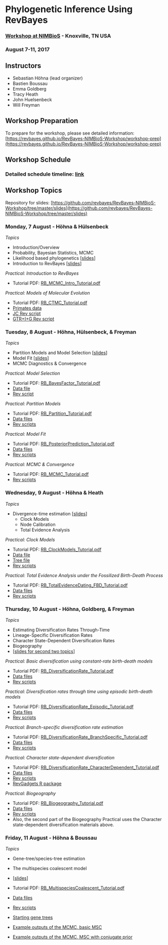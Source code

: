 # Phylogenetic Inference Using RevBayes

### [Workshop at NIMBioS](http://www.nimbios.org/tutorials/revbayes.html) - Knoxville, TN USA
### August 7-11, 2017

## Instructors

* Sebastian Höhna (lead organizer)
* Bastien Boussau
* Emma Goldberg
* Tracy Heath
* John Huelsenbeck
* Will Freyman

## Workshop Preparation

To prepare for the workshop, please see detailed information: [https://revbayes.github.io/RevBayes-NIMBioS-Workshop/workshop-prep](https://revbayes.github.io/RevBayes-NIMBioS-Workshop/workshop-prep)

## Workshop Schedule

### Detailed schedule timeline: [link](https://docs.google.com/spreadsheets/d/1zFW6yIMoHWa6_XHvesCLTyUDE3NuSoqb_ou80a9sA1g/edit#gid=0)

## Workshop Topics

Repository for slides: [https://github.com/revbayes/RevBayes-NIMBioS-Workshop/tree/master/slides](https://github.com/revbayes/RevBayes-NIMBioS-Workshop/tree/master/slides)

### Monday, 7 August - Höhna & Hülsenbeck

*Topics*

* Introduction/Overview
* Probability, Bayesian Statistics, MCMC
* Likelihood based phylogenetics [[slides](https://github.com/revbayes/RevBayes-NIMBioS-Workshop/blob/master/slides/Huelsenbeck_Aug7_Likelihood_Phylo.pdf)]
* Introduction to RevBayes [[slides](https://github.com/revbayes/RevBayes-NIMBioS-Workshop/blob/master/slides/Hoehna_Aug7_RevBayes_Intro.pdf)]

*Practical: Introduction to RevBayes*

* Tutorial PDF: [RB_MCMC_Intro_Tutorial.pdf](https://github.com/revbayes/revbayes_tutorial/raw/master/tutorial_TeX/RB_MCMC_Intro_Tutorial/RB_MCMC_Intro_Tutorial.pdf)

*Practical: Models of Molecular Evolution*

* Tutorial PDF: [RB_CTMC_Tutorial.pdf](https://github.com/revbayes/revbayes_tutorial/raw/master/tutorial_TeX/RB_CTMC_Tutorial/RB_CTMC_Tutorial.pdf)
* [Primates data](https://raw.githubusercontent.com/revbayes/revbayes_tutorial/master/RB_CTMC_Tutorial/data/primates_and_galeopterus_cytb.nex)
* [JC Rev script](https://raw.githubusercontent.com/revbayes/revbayes_tutorial/master/RB_CTMC_Tutorial/scripts/mcmc_JC.Rev)
* [GTR+I+G Rev script](http://rawgit.com/revbayes/revbayes_tutorial/master/RB_CTMC_Tutorial/scripts/mcmc_GTR_Gamma_Inv.Rev)

### Tuesday, 8 August - Höhna, Hülsenbeck, & Freyman

*Topics*

* Partition Models and Model Selection [[slides](https://github.com/revbayes/RevBayes-NIMBioS-Workshop/blob/master/slides/Hoehna_Aug8_Model_Selection.pdf)]
* Model Fit [[slides](https://github.com/revbayes/RevBayes-NIMBioS-Workshop/blob/master/slides/Hoehna_Aug8_Model_Fit.pdf)]
* MCMC Diagnostics & Convergence

*Practical: Model Selection*

* Tutorial PDF: [RB_BayesFactor_Tutorial.pdf](https://github.com/revbayes/revbayes_tutorial/raw/master/tutorial_TeX/RB_BayesFactor_Tutorial/RB_BayesFactor_Tutorial.pdf)
* [Data file](http://rawgit.com/revbayes/revbayes_tutorial/master/RB_BayesFactor_Tutorial/data/primates_and_galeopterus_cytb.nex)
* [Rev script](http://rawgit.com/revbayes/revbayes_tutorial/master/RB_BayesFactor_Tutorial/scripts/marginal_likelihood_JC.Rev)

*Practical: Partition Models*

* Tutorial PDF: [RB_Partition_Tutorial.pdf](https://github.com/revbayes/revbayes_tutorial/raw/master/tutorial_TeX/RB_Partition_Tutorial/RB_Partition_Tutorial.pdf)
* [Data files](https://github.com/revbayes/revbayes_tutorial/tree/master/RB_Partition_Tutorial/data)
* [Rev scripts](https://github.com/revbayes/revbayes_tutorial/tree/master/RB_Partition_Tutorial/scripts)

*Practical: Model Fit*

* Tutorial PDF: [RB_PosteriorPrediction_Tutorial.pdf](https://github.com/revbayes/revbayes_tutorial/raw/master/tutorial_TeX/RB_PosteriorPrediction_Tutorial/RB_PosteriorPrediction_Tutorial.pdf)
* [Data files](https://github.com/revbayes/revbayes_tutorial/tree/master/RB_PosteriorPrediction_Tutorial/data)
* [Rev scripts](https://github.com/revbayes/revbayes_tutorial/tree/master/RB_PosteriorPrediction_Tutorial/scripts)

*Practical: MCMC & Convergence*

* Tutorial PDF: [RB_MCMC_Tutorial.pdf](https://github.com/revbayes/revbayes_tutorial/raw/master/tutorial_TeX/RB_MCMC_Tutorial/RB_MCMC_Tutorial.pdf)
* [Rev scripts](https://github.com/revbayes/revbayes_tutorial/tree/master/RB_MCMC_Tutorial/scripts)

### Wednesday, 9 August - Höhna & Heath

*Topics*

* Divergence-time estimation [[slides](https://github.com/revbayes/RevBayes-NIMBioS-Workshop/blob/master/slides/Heath_Aug9_Divergence_Time_Est.pdf)]
    * Clock Models
    * Node Calibration
    * Total Evidence Analysis

*Practical: Clock Models*

* Tutorial PDF: [RB_ClockModels_Tutorial.pdf](https://github.com/revbayes/revbayes_tutorial/raw/master/tutorial_TeX/RB_ClockModels_Tutorial/RB_ClockModels_Tutorial.pdf)
* [Data file](https://github.com/revbayes/revbayes_tutorial/raw/master/RB_ClockModels_Tutorial/data/bears_irbp.nex)
* [Tree file](https://github.com/revbayes/revbayes_tutorial/raw/master/RB_ClockModels_Tutorial/data/bears_dosReis.tre)
* [Rev scripts](https://github.com/revbayes/revbayes_tutorial/tree/master/RB_ClockModels_Tutorial/scripts)

*Practical: Total Evidence Analysis under the Fossilized Birth-Death Process*

* Tutorial PDF: [RB_TotalEvidenceDating_FBD_Tutorial.pdf](https://github.com/revbayes/revbayes_tutorial/raw/master/tutorial_TeX/RB_TotalEvidenceDating_FBD_Tutorial/RB_TotalEvidenceDating_FBD_Tutorial.pdf)
* [Data files](https://github.com/revbayes/revbayes_tutorial/blob/master/RB_TotalEvidenceDating_FBD_Tutorial/data.zip)
* [Rev scripts](https://github.com/revbayes/revbayes_tutorial/tree/master/RB_TotalEvidenceDating_FBD_Tutorial/scripts)

### Thursday, 10 August - Höhna, Goldberg, & Freyman

*Topics*

* Estimating Diversification Rates Through-Time
* Lineage-Specific Diversification Rates
* Character State-Dependent Diversification Rates
* Biogeography
* [[slides for second two topics](https://github.com/revbayes/RevBayes-NIMBioS-Workshop/blob/master/slides/Goldberg_Aug10_SSE_Biogeo.pdf)]

*Practical: Basic diversification using constant-rate birth-death models*

* Tutorial PDF: [RB_DiversificationRate_Tutorial.pdf](https://github.com/revbayes/revbayes_tutorial/raw/master/tutorial_TeX/RB_DiversificationRate_Tutorial/RB_DiversificationRate_Tutorial.pdf)
* [Data files](https://raw.githubusercontent.com/revbayes/revbayes_tutorial/master/RB_DiversificationRate_Tutorial/data/primates_tree.nex)
* [Rev scripts](http://rawgit.com/revbayes/revbayes_tutorial/master/RB_DiversificationRate_Tutorial/scripts.zip)

*Practical: Diversification rates through time using episodic birth-death models*

* Tutorial PDF: [RB_DiversificationRate_Episodic_Tutorial.pdf](https://github.com/revbayes/revbayes_tutorial/raw/master/tutorial_TeX/RB_DiversificationRate_Episodic_Tutorial/RB_DiversificationRate_Episodic_Tutorial.pdf)
* [Data files](http://rawgit.com/revbayes/revbayes_tutorial/master/RB_DiversificationRate_Episodic_Tutorial/data/Primates_tree.nex)
* [Rev scripts](http://rawgit.com/revbayes/revbayes_tutorial/master/RB_DiversificationRate_Episodic_Tutorial/scripts.zip)

*Practical: Branch-specific diversification rate estimation*

* Tutorial PDF: [RB_DiversificationRate_BranchSpecific_Tutorial.pdf](https://github.com/revbayes/revbayes_tutorial/raw/master/tutorial_TeX/RB_DiversificationRate_BranchSpecific_Tutorial/RB_DiversificationRate_BranchSpecific_Tutorial.pdf)
* [Data files](http://rawgit.com/revbayes/revbayes_tutorial/master/RB_DiversificationRate_BranchSpecific_Tutorial/data/primates_tree.nex)
* [Rev scripts](http://rawgit.com/revbayes/revbayes_tutorial/master/RB_DiversificationRate_BranchSpecific_Tutorial/scripts.zip)

*Practical: Character state-dependent diversification*

* Tutorial PDF: [RB_DiversificationRate_CharacterDependent_Tutorial.pdf](https://github.com/revbayes/revbayes_tutorial/raw/master/tutorial_TeX/RB_DiversificationRate_CharacterDependent_Tutorial/RB_DiversificationRate_CharacterDependent_Tutorial.pdf)
* [Data files](http://rawgit.com/revbayes/revbayes_tutorial/master/RB_DiversificationRate_CharacterDependent_Tutorial/data.zip)
* [Rev scripts](http://rawgit.com/revbayes/revbayes_tutorial/master/RB_DiversificationRate_CharacterDependent_Tutorial/scripts.zip)
* [RevGadgets R package](https://github.com/revbayes/RevGadgets)

*Practical: Biogeography*

* Tutorial PDF: [RB_Biogeography_Tutorial.pdf](https://github.com/revbayes/revbayes_tutorial/raw/master/tutorial_TeX/RB_Biogeography_Tutorial/RB_Biogeography_Tutorial.pdf)
* [Data files](http://rawgit.com/revbayes/revbayes_tutorial/master/RB_Biogeography_Tutorial/data.zip)
* [Rev scripts](http://rawgit.com/revbayes/revbayes_tutorial/master/RB_Biogeography_Tutorial/scripts.zip)
* Also, the second part of the Biogeography Practical uses the Character state-dependent diversification materials above.

### Friday, 11 August - Höhna & Boussau

*Topics*
* Gene-tree/species-tree estimation
* The multispecies coalescent model
* [[slides](https://github.com/revbayes/RevBayes-NIMBioS-Workshop/blob/master/slides/Boussau_Aug11_Multispecies_Coalescent.pdf)]

* Tutorial PDF: [RB_MultispeciesCoalescent_Tutorial.pdf](https://github.com/revbayes/revbayes_tutorial/raw/master/tutorial_TeX/RB_MultispeciesCoalescent_Tutorial/RB_MultispeciesCoalescent_Tutorial.pdf)
* [Data files](http://rawgit.com/revbayes/revbayes_tutorial/master/RB_MultispeciesCoalescent_Tutorial/data.zip)
* [Rev scripts](http://rawgit.com/revbayes/revbayes_tutorial/master/RB_MultispeciesCoalescent_Tutorial/scripts.zip)
* [Starting gene trees](http://rawgit.com/revbayes/revbayes_tutorial/master/RB_MultispeciesCoalescent_Tutorial/output_GeneTrees.zip)
* [Example outputs of the MCMC, basic MSC](https://www.dropbox.com/s/wtn5u5vx9kobqdn/output_MSC.zip?dl=0)
* [Example outputs of the MCMC, MSC with conjugate prior](https://www.dropbox.com/s/1j55qkwgxk1nt7n/output_MSC_ConjugatePrior.zip?dl=0)
